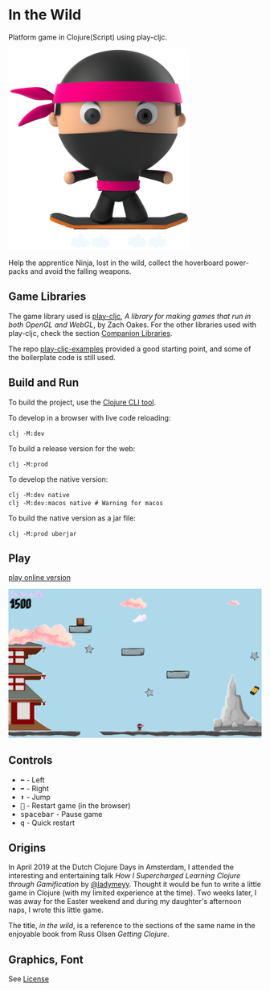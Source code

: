 # In the Wild

Platform game in Clojure(Script) using play-cljc.

![Alt text](doc/in-the-wild-ninja.png?raw=true "Apprentice Ninja")

Help the apprentice Ninja, lost in the wild, collect the hoverboard power-packs and avoid the falling weapons.

## Game Libraries

The game library used is [play-cljc](https://github.com/oakes/play-cljc), _A library for making games that run in both OpenGL and WebGL_, by Zach Oakes. For the other libraries used with play-cljc, check the section [Companion Libraries](https://github.com/oakes/play-cljc#companion-libraries).

The repo [play-cljc-examples](https://github.com/oakes/play-cljc-examples) provided a good starting point, and some of the boilerplate code is still used.

## Build and Run

To build the project, use the [Clojure CLI tool](https://clojure.org/guides/deps_and_cli).


To develop in a browser with live code reloading:

```
clj -M:dev
```


To build a release version for the web:

```
clj -M:prod
```


To develop the native version:

```
clj -M:dev native
clj -M:dev:macos native # Warning for macos

```


To build the native version as a jar file:

```
clj -M:prod uberjar
```

## Play

[play online version](http://gwena.github.io/in-the-wild)

![Alt text](doc/in-the-wild-screenshot.png?raw=true "Screenshot")

## Controls

* <kbd>:arrow_left:</kbd> - Left
* <kbd>:arrow_right:</kbd> - Right
* <kbd>:arrow_up:</kbd> - Jump
* <kbd>:arrows_counterclockwise:</kbd> - Restart game (in the browser)
* <kbd>spacebar</kbd> - Pause game
* <kbd>q</kbd> - Quick restart

## Origins

In April 2019 at the Dutch Clojure Days in Amsterdam, I attended the interesting and entertaining talk _How I Supercharged Learning Clojure through Gamification_ by [@ladymeyy](https://twitter.com/ladymeyy). Thought it would be fun to write a little game in Clojure (with my limited experience at the time). Two weeks later, I was away for the Easter weekend and during my daughter's afternoon naps, I wrote this little game.

The title, _in the wild_, is a reference to the sections of the same name in the enjoyable book from Russ Olsen _Getting Clojure_.

## Graphics, Font

See [License](./LICENSE.md)
